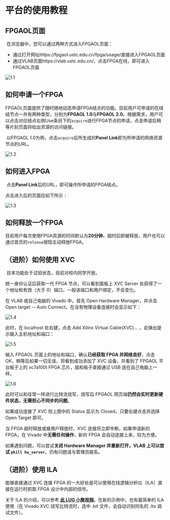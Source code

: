 #  平台的使用教程



## FPGAOL页面

​		在浏览器中，您可以通过两种方式进入FPGAOL页面：

- 通过打开网址https://fpgaol.ustc.edu.cn/fpga/usage/直接进入FPGAOL页面
- 通过VLAB页面https://vlab.ustc.edu.cn/，点击FPGA在线，即可进入FPGAOL页面

![1.1](./picture/平台的使用教程/1.png)



## 如何申请一个FPGA

​		FPGAOL页面提供了随时随地动态申请FPGA结点的功能。目前用户可申请的在线结节点一共有两种类型，分别为**FPGAOL 1.0**与**FPGAOL 2.0**。根据需求，用户可以点击对应结点右侧Use条目下的`acquire`进行FPGA节点的申请，点击申请后稍等片刻页面将给出资源的访问链接。

​		以FPGAOL 1.0为例，点击`acquire`后所生成的**Panel Link**即为所申请的网络资源节点的URL。

![1.2](./picture/平台的使用教程/2.png)

## 如何进入FPGA

​		点击**Panel Link**后的URL，即可操作所申请的FPGA结点。

点击进入后的页面应如下所示：

![1.3](./picture/平台的使用教程/3.png)

## 如何释放一个FPGA

​		目前用户每次使用FPGA资源的时间默认为**20分钟**，超时后即被释放，用户也可以通过首页的`release`按钮主动释放FPGA。



## （进阶）如何使用 XVC

​		目本功能处于试验状态，目前对校内同学开放。

统一身份认证后获取一代 FPGA 节点，可以看到面板上 XVC Server 处获得了一个地址和有效（大于 0）端口，一般该端口和用户绑定，不会变化。

在 VLAB 或自己电脑的 Vivado 中，首先 Open Hardware Manager，并点击 Open target -- Auto Connect。在没有物理设备连接时会显示如下：

![1.4](./picture/平台的使用教程/4.png)

此时，在 localhost 处右键，点击 Add Xilinx Virtual Cable(XVC)... ，会弹出提示输入主机地址和端口：

![1.5](./picture/平台的使用教程/5.png)

输入 FPGAOL 页面上的地址和端口，确认**已经获取 FPGA 并网络良好**，点击 OK，稍等后如果一切无误，将看到成功添加了 XVC 设备，并看到了 FPGAOL 平台板子上的 xc7a100t FPGA 芯片，就和板子直接通过 USB 连在自己电脑上一样。

![1.6](./picture/平台的使用教程/6.png)

此时可以和往常一样进行比特流烧写，烧写后 FPGAOL 网页端**仍然会实时更新硬件状态，无需担心不同步的问题**。

如果成功连接了 XVC 但上图中的 Status 显示为 Closed，只要右键点击并选择 Open Target 即可。

当 FPGA 超时释放或被用户释放时，XVC 连接将立即中断。如果申请新的 FPGA，在 Vivado 中**无需任何操作**，新的 FPGA 会自动连接上来，较为方便。

如果遇到问题，可以尝试**关闭 Hardware Manager 并重新打开，VLAB 上可以尝试 `pkill hw_server`**。仍有问题请与管理员联系。

## （进阶）使用 ILA

能够直接通过 XVC 连接 FPGA 的一大好处是可以使用在线逻辑分析仪（ILA）直接在运行时抓取 FPGA 设计中内部的信号。

关于 ILA 的介绍，可以参考 [**此 LUG 小聚视频**](https://ftp.lug.ustc.edu.cn/weekly_party/2020.12.13_%E6%97%A0%E4%B8%BB%E9%A2%98%E5%B0%8F%E8%81%9A/Video/4.mp4)。在新的示例中，也有最简单的 ILA 使用（在 Vivado XVC 烧写比特流时，选中 .bit 文件，会自动识别同名的 .ltx 调试文件）。